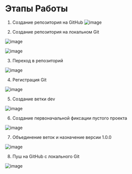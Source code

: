 # Этапы Работы

1. Создание репозитория на GitHub
![image](https://github.com/Flameitser/PR/assets/65831927/e2d5d8be-d902-490a-86b8-ecfa21fb5bb7)


2. Создание репозитория на локальном Git
   
![image](https://github.com/Flameitser/PR/assets/65831927/84b1f3eb-4173-4e52-895f-148338df752a)

![image](https://github.com/Flameitser/PR/assets/65831927/7bfe97cd-4c87-4e38-91bd-edb7ccbf5f08)


3. Переход в репозиторий
   
![image](https://github.com/Flameitser/PR/assets/65831927/433c00be-df0c-4564-8e61-ad1dca048ace)


4. Регистрация Git

![image](https://github.com/Flameitser/PR/assets/65831927/ac29877d-2064-4af7-9a78-42bc941941ef)


5. Создание ветки dev

![image](https://github.com/Flameitser/PR/assets/65831927/ea048f08-367b-4fab-bd80-342367cb82fc)


6. Создание первоначальной фиксации пустого проекта
    
![image](https://github.com/Flameitser/PR/assets/65831927/a767bfe1-bb24-468f-a760-83d63bc87776)


7. Объединение веток и назначение версии 1.0.0
 
![image](https://github.com/Flameitser/PR/assets/65831927/2c6eb222-e889-42f7-917a-a5e839e023e7)


8. Пуш на GitHub с локального Git

![image](https://github.com/Flameitser/PR.2/assets/65831927/435350cf-f5fa-4b67-be6e-96a290a82d26)


